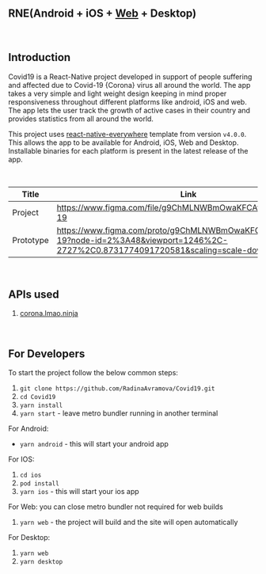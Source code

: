 
<br />

## RNE(Android + iOS + [Web](https://covid19rn.vercel.app/) + Desktop)

</div>

<br />

## Introduction
Covid19 is a React-Native project developed in support of people suffering and affected due to Covid-19 {Corona} virus all around the world. The app takes a very simple and light weight design keeping in mind proper responsiveness throughout different platforms like android, iOS and web. The app lets the user track the growth of active cases in their country and provides statistics from all around the world.


This project uses [react-native-everywhere](https://github.com/sarthakpranesh/react-native-everywhere) template from version `v4.0.0`. This allows the app to be available for Android, iOS, Web and Desktop. Installable binaries for each platform is present in the latest release of the app.


<br />


| Title | Link |
| --- | --- |
| Project | https://www.figma.com/file/g9ChMLNWBmOwaKFCAv5e7C/Covid-19  |
| Prototype | https://www.figma.com/proto/g9ChMLNWBmOwaKFCAv5e7C/Covid-19?node-id=2%3A48&viewport=1246%2C-2727%2C0.8731774091720581&scaling=scale-down |

<br/>

## APIs used
1. [corona.lmao.ninja](https://corona.lmao.ninja/)

<br/>

## For Developers
To start the project follow the below common steps:
1. `git clone https://github.com/RadinaAvramova/Covid19.git`
2. `cd Covid19`
3. `yarn install`
4. `yarn start` - leave metro bundler running in another terminal

For Android:
* `yarn android` - this will start your android app

For IOS:
1. `cd ios`
2. `pod install`
3. `yarn ios` - this will start your ios app

For Web: you can close metro bundler not required for web builds
1. `yarn web` - the project will build and the site will open automatically

For Desktop:
1. `yarn web`
2. `yarn desktop`

<br/>